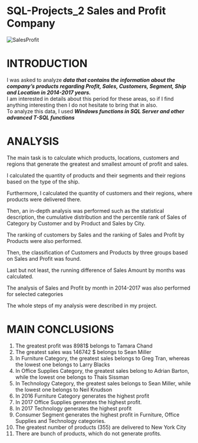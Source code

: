 # SQL-Projects_2 Sales and Profit Company
![SalesProfit](https://github.com/Lunczer93/SQL-Project_2_Company_Sales_Profit/assets/65483365/657e5770-07b5-4c13-ab01-1ea6ee0e6212)

# INTRODUCTION

I was asked to analyze ***data that contains the information about the company’s products regarding Profit, Sales, Customers, Segment, Ship and Location in 2014-2017 years.*** 
<br>I am interested in details about this period for these areas, so if I find anything interesting then I do not hesitate to bring that in also. 
<br>To analyze this data, I used ***Windows functions in SQL Server and other advanced T-SQL functions***

# ANALYSIS

The main task is to calculate which products, locations, customers and regions that generate the greatest and smallest amount of profit and sales.  

I calculated the quantity of products and their segments and their regions based on the type of the ship.

Furthermore, I calculated the quantity of customers and their regions, where products were delivered there.

Then, an in-depth analysis was performed such as the statistical description, the cumulative distribution and the percentile rank of Sales of Category by Customer and by Product and Sales by City. 

The ranking of customers by Sales and the ranking of Sales and Profit by Products were also performed.

Then, the classification of Customers and Products by three groups based on Sales and Profit was found.

Last but not least, the running difference of Sales Amount by months was calculated. 

The analysis of Sales and Profit by month in 2014-2017 was also performed for selected categories

The whole steps of my analysis were described in my project.

# MAIN CONCLUSIONS

1.	The greatest profit was 8981$ belongs to Tamara Chand
2.	The greatest sales was 146742 $ belongs to Sean Miller
3.	In Furniture Category, the greatest sales belongs to Greg Tran, whereas the lowest one belongs to Larry Blacks
4.	In Office Supplies Category, the greatest sales belong to Adrian Barton, while the lowest one belongs to Thais Sissman
5.	In Technology Category, the greatest sales belongs to Sean Miller, while the lowest one belongs to Neil Knudson
6.	In 2016 Furniture Category generates the highest profit
7.	In 2017 Office Supplies generates the highest profit.
8.	In 2017 Technology generates the highest profit
9.	Consumer Segment generates the highest profit in Furniture, Office Supplies and Technology categories.
10.	The greatest number of products (355) are delivered to New York City 
11.	There are bunch of products, which do not generate profits.
